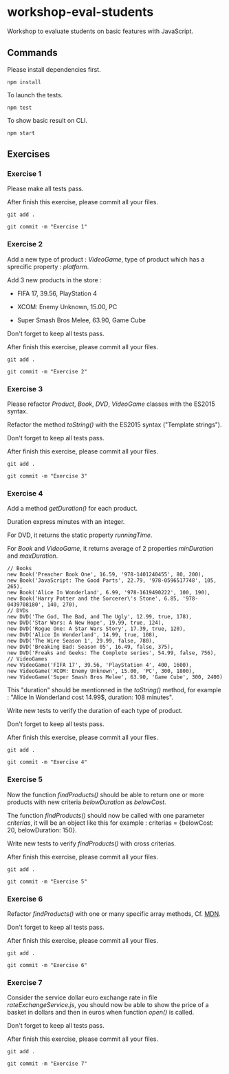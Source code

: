 # workshop-eval-students

Workshop to evaluate students on basic features with JavaScript.

## Commands

Please install dependencies first.

	npm install

To launch the tests.

	npm test

To show basic result on CLI.

	npm start

## Exercises

### Exercise 1

Please make all tests pass.

After finish this exercise, please commit all your files.

	git add .

	git commit -m "Exercise 1"

### Exercise 2

Add a new type of product : *VideoGame*, type of product which has a sprecific property : *platform*.

Add 3 new products in the store :

- FIFA 17, 39.56, PlayStation 4

- XCOM: Enemy Unknown, 15.00, PC

- Super Smash Bros Melee, 63.90, Game Cube

Don't forget to keep all tests pass.

After finish this exercise, please commit all your files.

	git add .

	git commit -m "Exercise 2"

### Exercise 3

Please refactor *Product*, *Book*, *DVD*, *VideoGame* classes with the ES2015 syntax.

Refactor the method *toString()* with the ES2015 syntax ("Template strings").

Don't forget to keep all tests pass.

After finish this exercise, please commit all your files.

	git add .

	git commit -m "Exercise 3"

### Exercise 4

Add a method *getDuration()* for each product.

Duration express minutes with an integer.

For DVD, it returns the static property *runningTime*.

For *Book* and *VideoGame*, it returns average of 2 properties *minDuration* and *maxDuration*.

	// Books
	new Book('Preacher Book One', 16.59, '978-1401240455', 80, 200),
	new Book('JavaScript: The Good Parts', 22.79, '978-0596517748', 105, 265),
	new Book('Alice In Wonderland', 6.99, '978-1619490222', 100, 190),
	new Book('Harry Potter and the Sorcerer\'s Stone', 6.85, '978-0439708180', 140, 270),
	// DVDs
	new DVD('The God, The Bad, and The Ugly', 12.99, true, 178),
	new DVD('Star Wars: A New Hope', 19.99, true, 124),
	new DVD('Rogue One: A Star Wars Story', 17.39, true, 120),
	new DVD('Alice In Wonderland', 14.99, true, 108),
	new DVD('The Wire Season 1', 29.99, false, 780),
	new DVD('Breaking Bad: Season 05', 16.49, false, 375),
	new DVD('Freaks and Geeks: The Complete series', 54.99, false, 756),
	// VideoGames
	new VideoGame('FIFA 17', 39.56, 'PlayStation 4', 400, 1600),
	new VideoGame('XCOM: Enemy Unknown', 15.00, 'PC', 300, 1800),
	new VideoGame('Super Smash Bros Melee', 63.90, 'Game Cube', 300, 2400)

This "duration" should be mentionned in the *toString()* method, for example : "Alice In Wonderland cost 14.99$, duration: 108 minutes".

Write new tests to verify the duration of each type of product.

Don't forget to keep all tests pass.

After finish this exercise, please commit all your files.

	git add .

	git commit -m "Exercise 4"

### Exercise 5

Now the function *findProducts()* should be able to return one or more products with new criteria *belowDuration* as *belowCost*.

The function *findProducts()* should now be called with one parameter *criterias*, it will be an object like this for example : criterias = {belowCost: 20, belowDuration: 150}.

Write new tests to verify *findProducts()* with cross criterias.

After finish this exercise, please commit all your files.

	git add .

	git commit -m "Exercise 5"

### Exercise 6

Refactor *findProducts()* with one or many specific array methods, Cf. [MDN](https://developer.mozilla.org/fr/docs/Web/JavaScript/Reference/Objets_globaux/Array).

Don't forget to keep all tests pass.

After finish this exercise, please commit all your files.

	git add .

	git commit -m "Exercise 6"

### Exercise 7

Consider the service dollar euro exchange rate in file *rateExchangeService.js*, you should now be able to show the price of a basket in dollars and then in euros when function *open()* is called.

Don't forget to keep all tests pass.

After finish this exercise, please commit all your files.

	git add .

	git commit -m "Exercise 7"